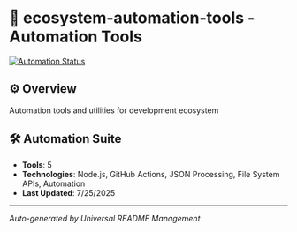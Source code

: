 # 🤖 ecosystem-automation-tools - Automation Tools

[![Automation Status](https://img.shields.io/badge/Automation-Active-red)](https://github.com/DevEcosystem/ecosystem-automation-tools)

## ⚙️ Overview

Automation tools and utilities for development ecosystem

## 🛠️ Automation Suite
- **Tools**: 5
- **Technologies**: Node.js, GitHub Actions, JSON Processing, File System APIs, Automation
- **Last Updated**: 7/25/2025

---

*Auto-generated by Universal README Management*